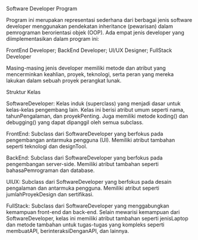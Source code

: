 Software Developer Program


Program ini merupakan representasi sederhana dari berbagai jenis software developer menggunakan pendekatan inheritance (pewarisan) dalam pemrograman berorientasi objek (OOP). Ada empat jenis developer yang diimplementasikan dalam program ini:

FrontEnd Developer; BackEnd Developer; UI/UX Designer; FullStack Developer

Masing-masing jenis developer memiliki metode dan atribut yang mencerminkan keahlian, proyek, teknologi, serta peran yang mereka lakukan dalam sebuah proyek perangkat lunak.

Struktur Kelas

SoftwareDeveloper: Kelas induk (superclass) yang menjadi dasar untuk kelas-kelas pengembang lain. Kelas ini berisi atribut umum seperti nama, tahunPengalaman, dan proyekPenting. Juga memiliki metode koding() dan debugging() yang dapat dipanggil oleh semua subclass.

FrontEnd: Subclass dari SoftwareDeveloper yang berfokus pada pengembangan antarmuka pengguna (UI). Memiliki atribut tambahan seperti teknologi dan designTool.

BackEnd: Subclass dari SoftwareDeveloper yang berfokus pada pengembangan server-side. Memiliki atribut tambahan seperti bahasaPemrograman dan database.

UIUX: Subclass dari SoftwareDeveloper yang berfokus pada desain pengalaman dan antarmuka pengguna. Memiliki atribut seperti jumlahProyekDesign dan sertifikasi.

FullStack: Subclass dari SoftwareDeveloper yang menggabungkan kemampuan front-end dan back-end. Selain mewarisi kemampuan dari SoftwareDeveloper, kelas ini memiliki atribut tambahan seperti jenisLaptop dan metode tambahan untuk tugas-tugas yang kompleks seperti membuatAPI, berinteraksiDenganAPI, dan lainnya.

